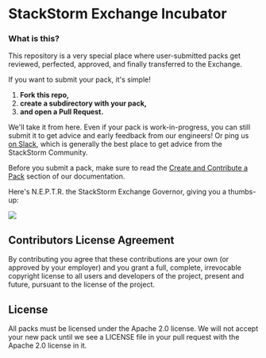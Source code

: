# StackStorm Exchange Incubator

### What is this?

This repository is a very special place where user-submitted packs get reviewed, perfected, approved, and finally transferred to the Exchange.

If you want to submit your pack, it's simple!

1. **Fork this repo,**
2. **create a subdirectory with your pack,**
3. **and open a Pull Request.**

We'll take it from here. Even if your pack is work-in-progress, you can still submit it to get advice and early feedback from our engineers! Or ping us [on Slack](https://stackstorm.com/community-signup), which is generally the best place to get advice from the StackStorm Community.

Before you submit a pack, make sure to read the [Create and Contribute a Pack](https://docs.stackstorm.com/reference/packs.html) section of our documentation.

Here's N.E.P.T.R. the StackStorm Exchange Governor, giving you a thumbs-up:

![](http://i.imgur.com/3bqVAh0.gif)

## Contributors License Agreement

By contributing you agree that these contributions are your own (or approved by your employer) and
you grant a full, complete, irrevocable copyright license to all users and developers of the
project, present and future, pursuant to the license of the project.

## License

All packs must be licensed under the Apache 2.0 license. We will not accept your new pack
until we see a LICENSE file in your pull request with the Apache 2.0 license in it.
